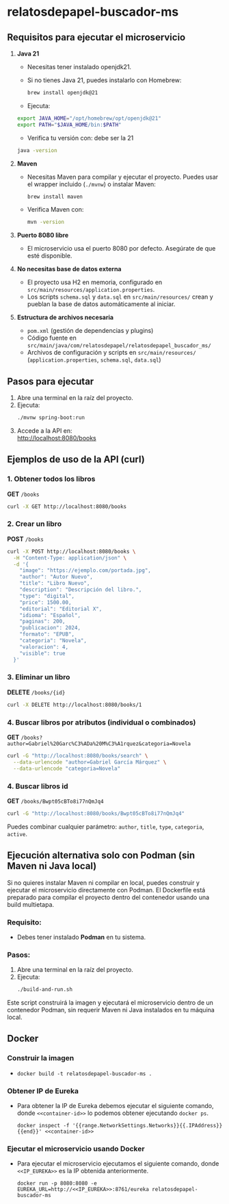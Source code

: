 # relatosdepapel-buscador-ms

## Requisitos para ejecutar el microservicio

1. **Java 21**
   - Necesitas tener instalado openjdk21.

   - Si no tienes Java 21, puedes instalarlo con Homebrew:
     ```zsh
     brew install openjdk@21
     ```
    - Ejecuta:
    ```zsh
    export JAVA_HOME="/opt/homebrew/opt/openjdk@21"
    export PATH="$JAVA_HOME/bin:$PATH"
    ```
    - Verifica tu versión con: debe ser la 21
     ```zsh
     java -version
     ```

2. **Maven**
   - Necesitas Maven para compilar y ejecutar el proyecto. Puedes usar el wrapper incluido (`./mvnw`) o instalar Maven:
     ```zsh
     brew install maven
     ```
   - Verifica Maven con:
     ```zsh
     mvn -version
     ```

3. **Puerto 8080 libre**
   - El microservicio usa el puerto 8080 por defecto. Asegúrate de que esté disponible.

4. **No necesitas base de datos externa**
   - El proyecto usa H2 en memoria, configurado en `src/main/resources/application.properties`.
   - Los scripts `schema.sql` y `data.sql` en `src/main/resources/` crean y pueblan la base de datos automáticamente al iniciar.

5. **Estructura de archivos necesaria**
   - `pom.xml` (gestión de dependencias y plugins)
   - Código fuente en `src/main/java/com/relatosdepapel/relatosdepapel_buscador_ms/`
   - Archivos de configuración y scripts en `src/main/resources/` (`application.properties`, `schema.sql`, `data.sql`)

## Pasos para ejecutar

1. Abre una terminal en la raíz del proyecto.
2. Ejecuta:
   ```zsh
   ./mvnw spring-boot:run
   ```
3. Accede a la API en:  
   [http://localhost:8080/books](http://localhost:8080/books)

## Ejemplos de uso de la API (curl)

### 1. Obtener todos los libros
**GET** `/books`
```zsh
curl -X GET http://localhost:8080/books
```

### 2. Crear un libro
**POST** `/books`
```zsh
curl -X POST http://localhost:8080/books \
  -H "Content-Type: application/json" \
  -d '{
    "image": "https://ejemplo.com/portada.jpg",
    "author": "Autor Nuevo",
    "title": "Libro Nuevo",
    "description": "Descripción del libro.",
    "type": "digital",
    "price": 1500.00,
    "editorial": "Editorial X",
    "idioma": "Español",
    "paginas": 200,
    "publicacion": 2024,
    "formato": "EPUB",
    "categoria": "Novela",
    "valoracion": 4,
    "visible": true
  }'
```
 ### 3. Eliminar un libro
**DELETE** `/books/{id}`
```zsh
curl -X DELETE http://localhost:8080/books/1
```

### 4. Buscar libros por atributos (individual o combinados)
**GET** `/books?author=Gabriel%20Garc%C3%ADa%20M%C3%A1rquez&categoria=Novela`
```zsh
curl -G "http://localhost:8080/books/search" \
  --data-urlencode "author=Gabriel García Márquez" \
  --data-urlencode "categoria=Novela"
```

### 4. Buscar libros id
**GET** `/books/Bwpt05cBTo8i77nQmJq4`
```zsh
curl -G "http://localhost:8080/books/Bwpt05cBTo8i77nQmJq4"  
```

Puedes combinar cualquier parámetro: `author`, `title`, `type`, `categoria`, `active`.


## Ejecución alternativa solo con Podman (sin Maven ni Java local)

Si no quieres instalar Maven ni compilar en local, puedes construir y ejecutar el microservicio directamente con Podman. El Dockerfile está preparado para compilar el proyecto dentro del contenedor usando una build multietapa.

### Requisito:
- Debes tener instalado **Podman** en tu sistema.

### Pasos:

1. Abre una terminal en la raíz del proyecto.
2. Ejecuta:
   ```zsh
   ./build-and-run.sh
   ```

Este script construirá la imagen y ejecutará el microservicio dentro de un contenedor Podman, sin requerir Maven ni Java instalados en tu máquina local.

## Docker
### Construir la imagen
- `docker build -t relatosdepapel-buscador-ms .`
### Obtener IP de Eureka
- Para obtener la IP de Eureka debemos ejecutar el siguiente comando, donde `<<container-id>>` lo podemos obtener ejecutando `docker ps`.
  ```
  docker inspect -f '{{range.NetworkSettings.Networks}}{{.IPAddress}}{{end}}' <<container-id>>
  ```
### Ejecutar el microservicio usando Docker
- Para ejecutar el microservicio ejecutamos el siguiente comando, donde `<<IP_EUREKA>>` es la IP obtenida anteriormente.
  ```
  docker run -p 8080:8080 -e EUREKA_URL=http://<<IP_EUREKA>>:8761/eureka relatosdepapel-buscador-ms
  ```